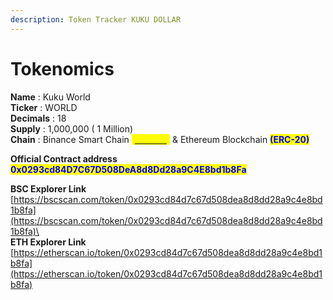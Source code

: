 ```yaml
---
description: Token Tracker KUKU DOLLAR
---
```


# Tokenomics

**Name**        : Kuku World\
**Ticker**        : WORLD\
**Decimals**  : 18\
**Supply**       : 1,000,000 ( 1 Million)\
**Chain**         : Binance Smart Chain <mark style="color:yellow;">(</mark>[<mark style="color:yellow;">**BEP-20**</mark>](../../knowledge-center/glossary-and-vocab.md)<mark style="color:yellow;">)</mark> & Ethereum Blockchain <mark style="color:blue;">**(ERC-20)**</mark>

**Official Contract address**\
<mark style="color:blue;">**0x0293cd84D7C67D508DeA8d8Dd28a9C4E8bd1b8Fa**</mark>

**BSC Explorer Link**\
[https://bscscan.com/token/0x0293cd84d7c67d508dea8d8dd28a9c4e8bd1b8fa](https://bscscan.com/token/0x0293cd84d7c67d508dea8d8dd28a9c4e8bd1b8fa)\
\
**ETH Explorer Link**\
[https://etherscan.io/token/0x0293cd84d7c67d508dea8d8dd28a9c4e8bd1b8fa](https://etherscan.io/token/0x0293cd84d7c67d508dea8d8dd28a9c4e8bd1b8fa)
